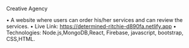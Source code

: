 
Creative Agency

•	A website where  users can order his/her services and can review the services.
•	Live Link: https://determined-ritchie-d890fa.netlify.app
•	Technologies: Node.js,MongoDB,React, Firebase, javascript, bootstrap, CSS,HTML.
